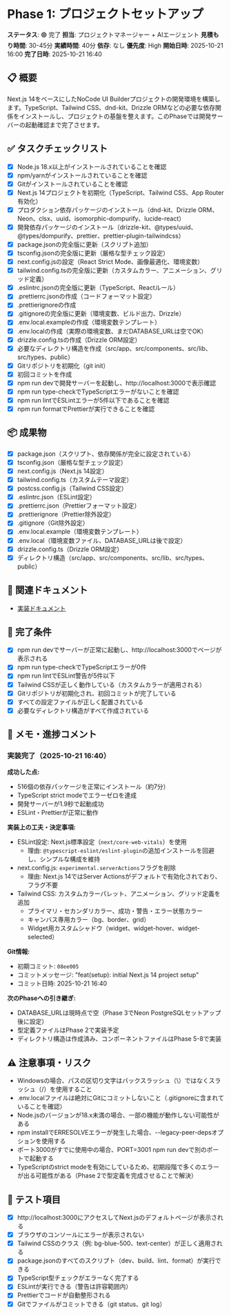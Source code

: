 # Phase 1: プロジェクトセットアップ

**ステータス**: 🟢 完了
**担当**: プロジェクトマネージャー + AIエージェント
**見積もり時間**: 30-45分
**実績時間**: 40分
**依存**: なし
**優先度**: High
**開始日時**: 2025-10-21 16:00
**完了日時**: 2025-10-21 16:40

## 📋 概要

Next.js 14をベースにしたNoCode UI Builderプロジェクトの開発環境を構築します。TypeScript、Tailwind CSS、dnd-kit、Drizzle ORMなどの必要な依存関係をインストールし、プロジェクトの基盤を整えます。このPhaseでは開発サーバーの起動確認まで完了させます。

## ✅ タスクチェックリスト

- [x] Node.js 18.x以上がインストールされていることを確認
- [x] npm/yarnがインストールされていることを確認
- [x] Gitがインストールされていることを確認
- [x] Next.js 14プロジェクトを初期化（TypeScript、Tailwind CSS、App Router有効化）
- [x] プロダクション依存パッケージのインストール（dnd-kit、Drizzle ORM、Neon、clsx、uuid、isomorphic-dompurify、lucide-react）
- [x] 開発依存パッケージのインストール（drizzle-kit、@types/uuid、@types/dompurify、prettier、prettier-plugin-tailwindcss）
- [x] package.jsonの完全版に更新（スクリプト追加）
- [x] tsconfig.jsonの完全版に更新（厳格な型チェック設定）
- [x] next.config.jsの設定（React Strict Mode、画像最適化、環境変数）
- [x] tailwind.config.tsの完全版に更新（カスタムカラー、アニメーション、グリッド定義）
- [x] .eslintrc.jsonの完全版に更新（TypeScript、Reactルール）
- [x] .prettierrc.jsonの作成（コードフォーマット設定）
- [x] .prettierignoreの作成
- [x] .gitignoreの完全版に更新（環境変数、ビルド出力、Drizzle）
- [x] .env.local.exampleの作成（環境変数テンプレート）
- [x] .env.localの作成（実際の環境変数、まだDATABASE_URLは空でOK）
- [x] drizzle.config.tsの作成（Drizzle ORM設定）
- [x] 必要なディレクトリ構造を作成（src/app、src/components、src/lib、src/types、public）
- [x] Gitリポジトリを初期化（git init）
- [x] 初回コミットを作成
- [x] npm run devで開発サーバーを起動し、http://localhost:3000で表示確認
- [x] npm run type-checkでTypeScriptエラーがないことを確認
- [x] npm run lintでESLintエラーが5件以下であることを確認
- [x] npm run formatでPrettierが実行できることを確認

## 📦 成果物

- [x] package.json（スクリプト、依存関係が完全に設定されている）
- [x] tsconfig.json（厳格な型チェック設定）
- [x] next.config.js（Next.js 14設定）
- [x] tailwind.config.ts（カスタムテーマ設定）
- [x] postcss.config.js（Tailwind CSS設定）
- [x] .eslintrc.json（ESLint設定）
- [x] .prettierrc.json（Prettierフォーマット設定）
- [x] .prettierignore（Prettier除外設定）
- [x] .gitignore（Git除外設定）
- [x] .env.local.example（環境変数テンプレート）
- [x] .env.local（環境変数ファイル、DATABASE_URLは後で設定）
- [x] drizzle.config.ts（Drizzle ORM設定）
- [x] ディレクトリ構造（src/app、src/components、src/lib、src/types、public）

## 🔗 関連ドキュメント

- [実装ドキュメント](../implementation/20251021_01-project-setup.md)

## 🎯 完了条件

- [x] npm run devでサーバーが正常に起動し、http://localhost:3000でページが表示される
- [x] npm run type-checkでTypeScriptエラーが0件
- [x] npm run lintでESLint警告が5件以下
- [x] Tailwind CSSが正しく動作している（カスタムカラーが適用される）
- [x] Gitリポジトリが初期化され、初回コミットが完了している
- [x] すべての設定ファイルが正しく配置されている
- [x] 必要なディレクトリ構造がすべて作成されている

## 📝 メモ・進捗コメント

### 実装完了（2025-10-21 16:40）

**成功した点:**
- 516個の依存パッケージを正常にインストール（約7分）
- TypeScript strict modeでエラーゼロを達成
- 開発サーバーが1.9秒で起動成功
- ESLint・Prettierが正常に動作

**実装上の工夫・決定事項:**
- ESLint設定: Next.js標準設定（`next/core-web-vitals`）を使用
  - 理由: `@typescript-eslint/eslint-plugin`の追加インストールを回避し、シンプルな構成を維持
- next.config.js: `experimental.serverActions`フラグを削除
  - 理由: Next.js 14ではServer Actionsがデフォルトで有効化されており、フラグ不要
- Tailwind CSS: カスタムカラーパレット、アニメーション、グリッド定義を追加
  - プライマリ・セカンダリカラー、成功・警告・エラー状態カラー
  - キャンバス専用カラー（bg、border、grid）
  - Widget用カスタムシャドウ（widget、widget-hover、widget-selected）

**Git情報:**
- 初期コミット: `08ee005`
- コミットメッセージ: "feat(setup): initial Next.js 14 project setup"
- コミット日時: 2025-10-21 16:40

**次のPhaseへの引き継ぎ:**
- DATABASE_URLは現時点で空（Phase 3でNeon PostgreSQLセットアップ後に設定）
- 型定義ファイルはPhase 2で実装予定
- ディレクトリ構造は作成済み、コンポーネントファイルはPhase 5-8で実装

## ⚠️ 注意事項・リスク

- Windowsの場合、パスの区切り文字はバックスラッシュ（\）ではなくスラッシュ（/）を使用すること
- .env.localファイルは絶対にGitにコミットしないこと（.gitignoreに含まれていることを確認）
- Node.jsのバージョンが18.x未満の場合、一部の機能が動作しない可能性がある
- npm installでERRESOLVEエラーが発生した場合、--legacy-peer-depsオプションを使用する
- ポート3000がすでに使用中の場合、PORT=3001 npm run devで別のポートで起動する
- TypeScriptのstrict modeを有効にしているため、初期段階で多くのエラーが出る可能性がある（Phase 2で型定義を完成させることで解決）

## 🧪 テスト項目

- [x] http://localhost:3000にアクセスしてNext.jsのデフォルトページが表示される
- [x] ブラウザのコンソールにエラーが表示されない
- [x] Tailwind CSSのクラス（例: bg-blue-500、text-center）が正しく適用される
- [x] package.jsonのすべてのスクリプト（dev、build、lint、format）が実行できる
- [x] TypeScript型チェックがエラーなく完了する
- [x] ESLintが実行できる（警告は許容範囲内）
- [x] Prettierでコードが自動整形される
- [x] Gitでファイルがコミットできる（git status、git log）
